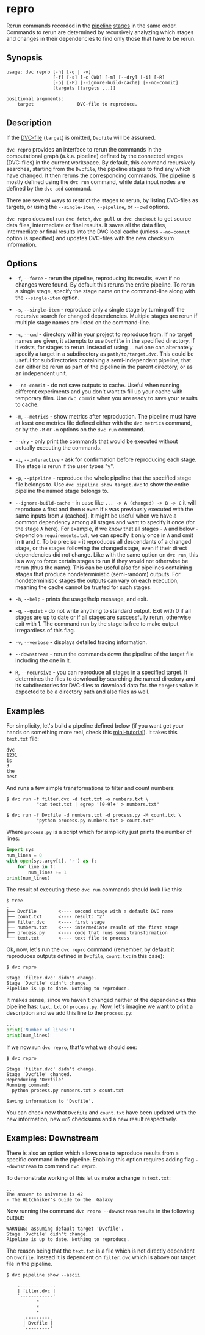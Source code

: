 # repro

Rerun commands recorded in the [pipeline](/doc/get-started/pipeline)
[stages](/doc/commands-reference/run) in the same order. Commands to rerun are
determined by recursively analyzing which stages and changes in their
dependencies to find only those that have to be rerun.

## Synopsis

```usage
usage: dvc repro [-h] [-q | -v]
                 [-f] [-s] [-c CWD] [-m] [--dry] [-i] [-R]
                 [-p] [-P] [--ignore-build-cache] [--no-commit]
                 [targets [targets ...]]

positional arguments:
    target                DVC-file to reproduce.
```

## Description

If the [DVC-file](/doc/user-guide/dvc-file-format) (`target`) is omitted,
`Dvcfile` will be assumed.

`dvc repro` provides an interface to rerun the commands in the computational
graph (a.k.a. pipeline) defined by the connected stages (DVC-files) in the
current workspace. By default, this command recursively searches, starting from
the `Dvcfile`, the pipeline stages to find any which have changed. It then
reruns the corresponding commands. The pipeline is mostly defined using the
`dvc run` command, while data input nodes are defined by the `dvc add` command.

There are several ways to restrict the stages to rerun, by listing DVC-files as
targets, or using the `--single-item`, `--pipeline`, or `--cwd` options.

`dvc repro` does not run `dvc fetch`, `dvc pull` or `dvc checkout` to get source
data files, intermediate or final results. It saves all the data files,
intermediate or final results into the DVC local cache (unless `--no-commit`
option is specified) and updates DVC-files with the new checksum information.

## Options

- `-f`, `--force` - rerun the pipeline, reproducing its results, even if no
  changes were found. By default this reruns the entire pipeline. To rerun a
  single stage, specify the stage name on the command-line along with the
  `--single-item` option.

- `-s`, `--single-item` - reproduce only a single stage by turning off the
  recursive search for changed dependencies. Multiple stages are rerun if
  multiple stage names are listed on the command-line.

- `-c`, `--cwd` - directory within your project to reproduce from. If no target
  names are given, it attempts to use `Dvcfile` in the specified directory, if
  it exists, for stages to rerun. Instead of using `--cwd` one can alternately
  specify a target in a subdirectory as `path/to/target.dvc`. This could be
  useful for subdirectories containing a semi-independent pipeline, that can
  either be rerun as part of the pipeline in the parent directory, or as an
  independent unit.

- `--no-commit` - do not save outputs to cache. Useful when running different
  experiments and you don't want to fill up your cache with temporary files. Use
  `dvc commit` when you are ready to save your results to cache.

- `-m`, `--metrics` - show metrics after reproduction. The pipeline must have at
  least one metrics file defined either with the `dvc metrics` command, or by
  the `-M` or `-m` options on the `dvc run` command.

- `--dry` - only print the commands that would be executed without actually
  executing the commands.

- `-i`, `--interactive` - ask for confirmation before reproducing each stage.
  The stage is rerun if the user types "y".

- `-p`, `--pipeline` - reproduce the whole pipeline that the specified stage
  file belongs to. Use `dvc pipeline show target.dvc` to show the entire
  pipeline the named stage belongs to.

- `--ignore-build-cache` - in case like `... -> A (changed) -> B -> C` it will
  reproduce `A` first and then `B` even if `B` was previously executed with the
  same inputs from `A` (cached). It might be useful when we have a common
  dependency among all stages and want to specify it once (for the stage `A`
  here). For example, if we know that all stages - `A` and below - depend on
  `requirements.txt`, we can specify it only once in `A` and omit in `B` and
  `C`. To be precise - it reproduces all descendants of a changed stage, or the
  stages following the changed stage, even if their direct dependencies did not
  change. Like with the same option on `dvc run`, this is a way to force certain
  stages to run if they would not otherwise be rerun (thus the name). This can
  be useful also for pipelines containing stages that produce nondeterministic
  (semi-random) outputs. For nondeterministic stages the outputs can vary on
  each execution, meaning the cache cannot be trusted for such stages.

- `-h`, `--help` - prints the usage/help message, and exit.

- `-q`, `--quiet` - do not write anything to standard output. Exit with 0 if all
  stages are up to date or if all stages are successfully rerun, otherwise exit
  with 1. The command run by the stage is free to make output irregardless of
  this flag.

- `-v`, `--verbose` - displays detailed tracing information.

- `--downstream` - rerun the commands down the pipeline of the target file
  including the one in it.

- `R`, `--recursive` -  you can reproduce all stages in a specified target. It
  determines the files to download by searching the named directory and its
  subdirectories for DVC-files to download data for. the `targets` value is
  expected to be a directory path and also files as well. 

## Examples

For simplicity, let's build a pipeline defined below (if you want get your hands
on something more real, check this
[mini-tutorial](/doc/get-started/example-pipeline)). It takes this `text.txt`
file:

```
dvc
1231
is
3
the
best
```

And runs a few simple transformations to filter and count numbers:

```dvc
$ dvc run -f filter.dvc -d text.txt -o numbers.txt \
           "cat text.txt | egrep '[0-9]+' > numbers.txt"

$ dvc run -f Dvcfile -d numbers.txt -d process.py -M count.txt \
           "python process.py numbers.txt > count.txt"
```

Where `process.py` is a script which for simplicity just prints the number of
lines:

```python
import sys
num_lines = 0
with open(sys.argv[1], 'r') as f:
    for line in f:
        num_lines += 1
print(num_lines)
```

The result of executing these `dvc run` commands should look like this:

```dvc
$ tree
.
├── Dvcfile        <---- second stage with a default DVC name
├── count.txt      <---- result: "2"
├── filter.dvc     <---- first stage
├── numbers.txt    <---- intermediate result of the first stage
├── process.py     <---- code that runs some transformation
└── text.txt       <---- text file to process
```

Ok, now, let's run the `dvc repro` command (remember, by default it reproduces
outputs defined in `Dvcfile`, `count.txt` in this case):

```dvc
$ dvc repro

Stage 'filter.dvc' didn't change.
Stage 'Dvcfile' didn't change.
Pipeline is up to date. Nothing to reproduce.
```

It makes sense, since we haven't changed neither of the dependencies this
pipeline has: `text.txt` or `process.py`. Now, let's imagine we want to print a
description and we add this line to the `process.py`:

```python
...
print('Number of lines:')
print(num_lines)
```

If we now run `dvc repro`, that's what we should see:

```dvc
$ dvc repro

Stage 'filter.dvc' didn't change.
Stage 'Dvcfile' changed.
Reproducing 'Dvcfile'
Running command:
  python process.py numbers.txt > count.txt

Saving information to 'Dvcfile'.
```

You can check now that `Dvcfile` and `count.txt` have been updated with the new
information, new `md5` checksums and a new result respectively.

## Examples: Downstream

There is also an option which allows one to reproduce results from a specific
command in the pipeline. Enabling this option requires adding flag
`--downstream` to command `dvc repro`.

To demonstrate working of this let us make a change in `text.txt`:

```
...
The answer to universe is 42
- The Hitchhiker's Guide to the  Galaxy
```

Now running the command `dvc repro --downstream` results in the following
output:

```dvc
WARNING: assuming default target 'Dvcfile'.
Stage 'Dvcfile' didn't change.
Pipeline is up to date. Nothing to reproduce.
```

The reason being that the `text.txt` is a file which is not directly dependent
on `Dvcfile`. Instead it is dependent on `filter.dvc` which is above our target
file in the pipeline.

```dvc
$ dvc pipeline show --ascii

    .------------.
    | filter.dvc |
    `------------'
           *
           *
           *
      .---------.
      | Dvcfile |
      `---------'
```
